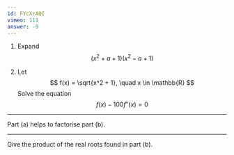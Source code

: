 ```yaml
---
id: FYcXrAQI
vimeo: 111
answer: -9
---
```


 1. Expand
    $$
    (x^2 + a + 1)(x^2 - a + 1)
    $$

 1. Let
    $$
    f(x) = \sqrt{x^2 + 1}, \quad x \in \mathbb{R}
    $$
    Solve the equation
    $$
    f(x) - 100f''(x) = 0
    $$

---

Part (a) helps to factorise part (b).

---

Give the product of the real roots found in part (b).
